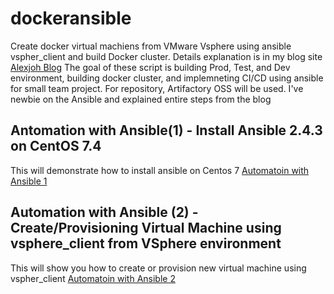 # dockeransible
Create docker virtual machiens from VMware Vsphere using ansible vspher_client and build Docker cluster. Details explanation is in my blog site [Alexjoh Blog](https://alexjoh.blogspot.ca) The goal of these script is building Prod, Test, and Dev environment, building docker cluster, and implemneting CI/CD using ansible for small team project. For repository, Artifactory OSS will be used. I've newbie on the Ansible and explained entire steps from the blog

## Antomation with Ansible(1) - Install Ansible 2.4.3 on CentOS 7.4

This will demonstrate how to install ansible on Centos 7
[Automatoin with Ansible 1](https://alexjoh.blogspot.ca/2018/04/Automation-Ansible-Install-on-CentOS-7.html)

## Automation with Ansible (2) - Create/Provisioning Virtual Machine using vsphere_client from VSphere environment

This will show you how to create or provision new virtual machine using vspher_client
[Automatoin with Ansible 2](https://alexjoh.blogspot.ca/2018/04/Automation-Ansible-Create-Provisioning-VM-using-vsphereclient-VSphere.html)


